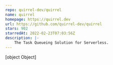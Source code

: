 ```yaml
---
repo: quirrel-dev/quirrel
name: quirrel
homepage: https://quirrel.dev
url: https://github.com/quirrel-dev/quirrel
stars: 902
starredAt: 2022-02-23T07:03:56Z
description: |-
    The Task Queueing Solution for Serverless.
---
```


[object Object]
